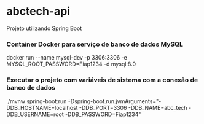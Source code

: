 # abctech-api

Projeto utilizando Spring Boot

### Container Docker para serviço de banco de dados MySQL

docker run --name mysql-dev -p 3306:3306 -e MYSQL_ROOT_PASSWORD=Fiap1234 -d mysql:8.0

### Executar o projeto com variáveis de sistema com a conexão de banco de dados

./mvnw spring-boot:run -Dspring-boot.run.jvmArguments="-DDB_HOSTNAME=localhost -DDB_PORT=3306 -DDB_NAME=abc_tech -DDB_USERNAME=root -DDB_PASSWORD=Fiap1234"
